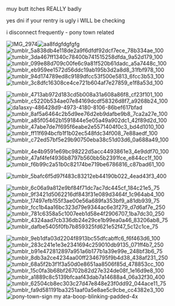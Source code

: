 muy butt itches REALLY badly

yes dni if your rentry is ugly i WILL be checking

i disconnect frequently - pony town related

![IMG_2974](https://github.com/user-attachments/assets/6a64ca34-b661-425d-b026-a706fffd37cc)![aa8fdgfdgfgfg](https://github.com/user-attachments/assets/93cb4301-edc7-4b93-a6c9-7617515e17c6)![tumblr_5a838db4e118de2a9f6dfdf92dcf7ece_78b334ae_100](https://github.com/user-attachments/assets/58a8cf9d-fecf-492a-a7d0-a3499d369a1b)![tumblr_3da467ff1340c78400b741515258dfda_9a52d179_100](https://github.com/user-attachments/assets/7c7c2d74-e05d-4d67-a22c-31f57148e72f)![tumblr_099e88d709c00fe6c9a81f520b61dadc_a5a7448c_100](https://github.com/user-attachments/assets/896583d3-609c-4047-867b-2031fd071d26)
![tumblr_eb959ee1572d56ddc19ab195b3d2a8d8_31fbf978_100](https://github.com/user-attachments/assets/4273491d-fd26-411a-bcc3-9d8eb2bf5db9)![tumblr_94d174789ed8c9189dfcc53f500e5813_6fcc3b53_100](https://github.com/user-attachments/assets/9d9c9dd1-2a13-4c35-9ea3-0f319445e26e)![tumblr_3c8dfc16308ce4ce721b604af7e27859_e1f8a53d_100](https://github.com/user-attachments/assets/deaaf035-a0ab-438d-ba88-aa83c14a4b23)


![tumblr_4713ab972d183cd5b008a31a608a86f8_cf23f101_100](https://github.com/user-attachments/assets/ddbc6a81-24c0-4bd5-b521-ad7a53cc9cdb)![tumblr_c5220b534ae07e84169dcdf58326d8f7_a9268b24_100](https://github.com/user-attachments/assets/f90b5c25-ab71-47ef-bfb3-1d5f7a64ecbb)![da1asxy-486428d9-4973-4180-8106-86bef617bfad](https://github.com/user-attachments/assets/009c5f59-7f06-481c-93ac-5187d8317378)![tumblr_8af5a6464c2b5d9ee76d2eb9dafbe9b8_7ca2a27e_100](https://github.com/user-attachments/assets/86293809-0b67-4518-a2d3-af3f2393801a)![tumblr_a85f05462b1591844e5e05a49a902dc1_42f89d2d_100](https://github.com/user-attachments/assets/3cf5e97c-07eb-4a34-8a54-4e8ef1a45ea7)![tumblr_47abe7de7f695f6eabe2e5571404f0c3_bd4d1010_100](https://github.com/user-attachments/assets/d4d8cafd-11c8-4541-bfeb-07a96b96ee51)![tumblr_ff11f694bcfb1f1b02ec548fdc34f008_7e88aedf_100](https://github.com/user-attachments/assets/345d7559-4a58-428c-be34-01cfbe2814df)![tumblr_c72ed57bf5e29b90750eba38c51d03d6_0a688a49_100](https://github.com/user-attachments/assets/ac2d4cbf-2fb9-4a5d-9171-a79fd8c85909)

![tumblr_4e4b9591e69bc98222d5acc4493861e3_4e9ddf70_100](https://github.com/user-attachments/assets/34604b03-bfdf-4532-b3d8-a2b140621d46)![tumblr_47af4fef4936b8797b560bb5b2391fce_e844cc1f_100](https://github.com/user-attachments/assets/c0c94c29-bcb2-48b7-bf1e-dc5735e61390)![tumblr_f6b99c2a51b0c82174be719be6786816_c87bad61_100](https://github.com/user-attachments/assets/0c476f38-c10a-4512-94df-988b386fb5a2)




![tumblr_5bafc6f5d97f483c83212eb44190b022_4ead43f3_400](https://github.com/user-attachments/assets/035a94f9-c74f-4138-bad6-3a9a94fee4a7)




![tumblr_6c06a9a812e9bf84f71dc7ac7dc445cf_184c21e5_75](https://github.com/user-attachments/assets/e8953395-b204-4149-97cc-4f8a313747f2)![tumblr_9f3421d5062216df843f31e089d3464f_1c964ab4_100](https://github.com/user-attachments/assets/ead1d01a-ad39-4c45-892f-685217f2dd7a)![tumblr_17497efb155f3ae00e56a689fa353bf9_a81db939_75](https://github.com/user-attachments/assets/1bced4a1-ea39-4e0f-871a-cbaa16fbdde2)
![tumblr_fcc1b4aa16bc323d79e9344ac6e3f279_d7d6af7e_250](https://github.com/user-attachments/assets/3010f71c-a925-4bad-b2c2-bc09f1a4c015)
![tumblr_781c6358a5c1007eeb1d58e4f2906707_1ba7dc30_250](https://github.com/user-attachments/assets/cb4da43b-c484-4b22-b19f-e5f432e7284c)![tumblr_4324aad7cb336db24e29ce1b99ea0a46_83206ab8_75](https://github.com/user-attachments/assets/f0a4161a-9bab-4087-8fa4-816e9ae40b8e)![tumblr_dafbe5405f0fb7b859325fd621e52f47_5c12c1ce_75](https://github.com/user-attachments/assets/621fd0a8-1a40-4094-aa05-7f0808f6ca73)

![tumblr_9eb1dfa03d2204f8913bc55dfcabffc6_f6f463d6_100](https://github.com/user-attachments/assets/46548bbe-102c-49be-9ef1-02e53a8f1358)![tumblr_283c241e1e3e2341694c259010db9135_071ff4b7_250](https://github.com/user-attachments/assets/6acce260-59ef-4610-93f8-53de0120ba40)![tumblr_b91e472812897a951a6b177b1a39e99e_248bf3b6_75](https://github.com/user-attachments/assets/24fe586b-86ff-47d2-ba12-339e6e1e3557)
![tumblr_8db3a2ce4234aa00ff2346795f9b4d38_438af231_250](https://github.com/user-attachments/assets/248b26ef-753c-44fa-847a-630b2460719d)![tumblr_68a5f2b3f1f3a50d0e8651aa8506f85d_478853cc_100](https://github.com/user-attachments/assets/a5a0bc51-7370-4019-8acd-749741fa787f)![tumblr_15c0fa3b68bf26702b82d27e324de08f_1e16d9e8_100](https://github.com/user-attachments/assets/5a0771ba-5cb0-4ce7-b7a4-a0a47dfa653a)![tumblr_a1889c8c5139bfcaaf43dab7a14688a4_06a32f30_400](https://github.com/user-attachments/assets/089ac50e-7563-4654-9e06-5ca16c6c500b)![tumblr_62504cb8ec303c27d47e848e23f0dd92_044ace11_75](https://github.com/user-attachments/assets/ef5b61d7-fee5-40b3-ab44-8d07953297e2)![tumblr_fa9d581191ba3251aaf0a5e8ae5c9cbe_cc4382e3_100](https://github.com/user-attachments/assets/e44a6408-b395-4236-818c-ec37d72e8fed)![pony-town-sign my ata-boop-blinking-padded-4x](https://github.com/user-attachments/assets/40d6ed9e-b83d-4b86-842f-05c8c4b71b8f)


















